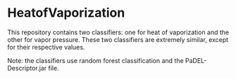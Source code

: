 # HeatofVaporization

This repository contains two classifiers: one for heat of vaporization and the other
for vapor pressure. These two classifiers are extremely similar, except for their 
respective values. 

Note: the classifiers use random forest classification and the PaDEL-Descriptor.jar file. 
